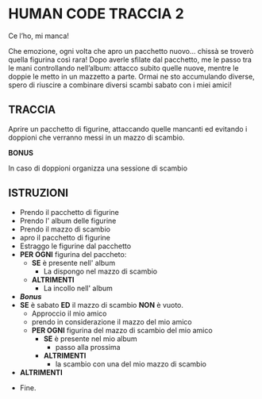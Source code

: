 # HUMAN CODE TRACCIA 2

Ce l’ho, mi manca!

Che emozione, ogni volta che apro un pacchetto nuovo... chissà se troverò quella figurina così rara!
Dopo averle sfilate dal pacchetto, me le passo tra le mani controllando nell’album: attacco subito quelle nuove, mentre le doppie le metto in un mazzetto a parte. Ormai ne sto accumulando diverse, spero di riuscire a combinare diversi scambi sabato con i miei amici! 

## TRACCIA

Aprire un pacchetto di figurine, attaccando quelle mancanti ed evitando i doppioni che verranno messi in un mazzo di scambio.

**BONUS**

In caso di doppioni organizza una sessione di scambio


## ISTRUZIONI
- Prendo il pacchetto di figurine 
- Prendo l' album delle figurine
- Prendo il mazzo di scambio
- apro il pacchetto di figurine
- Estraggo le figurine dal pacchetto
- **PER OGNI** figurina del paccheto:
    - **SE** è presente nell' album
        - La dispongo nel mazzo di scambio
    - **ALTRIMENTI**
        - La incollo nell' album
- ***Bonus***
- **SE** è sabato **ED** il mazzo di scambio **NON** è vuoto.
    - Approccio il mio amico
    - prendo in considerazione il mazzo del mio amico
    - **PER OGNI** figurina del mazzo di scambio del mio amico
        - **SE** è presente nel mio album
            - passo alla prossima
        - **ALTRIMENTI**
            - la scambio con una del mio mazzo di scambio
- **ALTRIMENTI** 
<!-- qua è da implementare la logica di come decidere la  casistica se non è sabato e se non ho un mazzo di scambio -->
- Fine.

